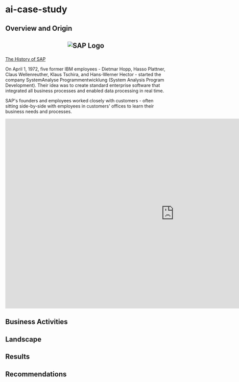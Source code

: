 # ai-case-study

## Overview and Origin

<h2 align="center">

![SAP Logo](/Users/SeanRowan/Desktop/ai-case-study/download.png)

</h2>

[The History of SAP](https://www.sap.com/about/company/history.html)

On April 1, 1972, five former IBM employees - Dietmar Hopp, Hasso Plattner, Claus Wellenreuther, Klaus Tschira, and Hans-Werner Hector - started the company SystemAnalyse Programmentwicklung (System Analysis Program Development). Their idea was to create standard enterprise software that integrated all business processes and enabled data processing in real time.

SAP's founders and employees worked closely with customers - often sitting side-by-side with employees in customers' offices to learn their business needs and processes. 

<iframe width="1056" height="594" src="https://www.youtube.com/embed/g-UaUrETB1E" title="The Origin of SAP: The Perfect First Customer (SAP celebrate 50 years)" frameborder="0" allow="accelerometer; autoplay; clipboard-write; encrypted-media; gyroscope; picture-in-picture; web-share" referrerpolicy="strict-origin-when-cross-origin" allowfullscreen></iframe>

## Business Activities

## Landscape

## Results

## Recommendations
